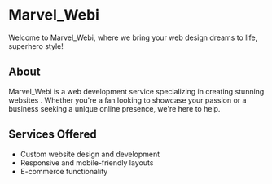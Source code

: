 # Marvel_Webi

Welcome to Marvel_Webi, where we bring your web design dreams to life, superhero style!

## About

Marvel_Webi is a web development service specializing in creating stunning websites . Whether you're a fan looking to showcase your passion or a business seeking a unique online presence, we're here to help.

## Services Offered

- Custom website design and development
- Responsive and mobile-friendly layouts
- E-commerce functionality
